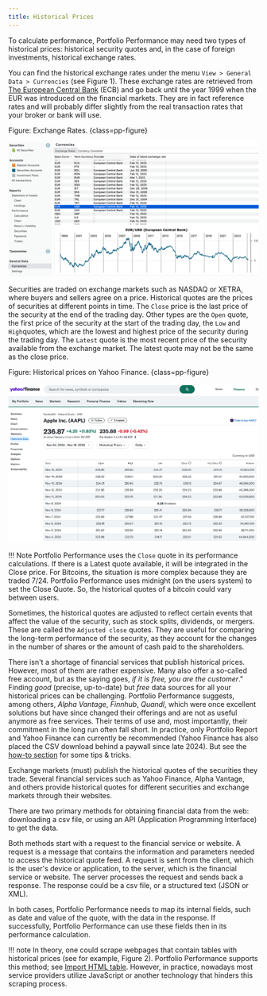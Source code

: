 ```yaml
---
title: Historical Prices
---
```

To calculate performance, Portfolio Performance may need two types of historical prices: historical security quotes and, in the case of foreign investments, historical exchange rates.

You can find the historical exchange rates under the menu `View > General Data > Currencies` (see Figure 1). These exchange rates are retrieved from [The European Central Bank](https://www.ecb.europa.eu/stats/policy_and_exchange_rates/euro_reference_exchange_rates/html/index.en.html) (ECB) and go back until the year 1999 when the EUR was introduced on the financial markets. They are in fact reference rates and will probably differ slightly from the real transaction rates that your broker or bank will use.

Figure: Exchange Rates. {class=pp-figure}

![](../reference/view/general-data/images/currencies.png)


Securities are traded on exchange markets such as NASDAQ or XETRA, where buyers and sellers agree on a price. Historical quotes are the prices of securities at different points in time. The `Close` price is the last price of the security at the end of the trading day. Other types are the `Open` quote, the first price of the security at the start of the trading day, the `Low` and `High`quotes, which are the lowest and highest price of the security during the trading day. The `Latest` quote is the most recent price of the security available from the exchange market. The latest quote may not be the same as the close price.

Figure: Historical prices on Yahoo Finance. {class=pp-figure}

![](../how-to/downloading-historical-prices/images/yahoo-finance-webpage-aapl.png)


!!! Note
    Portfolio Performance uses the `Close` quote in its performance calculations. If there is a Latest quote available, it will be integrated in the Close price. For Bitcoins, the situation is more complex because they are traded 7/24. Portfolio Performance uses midnight (on the users system) to set the Close Quote. So, the historical quotes of a bitcoin could vary between users.

Sometimes, the historical quotes are adjusted to reflect certain events that affect the value of the security, such as stock splits, dividends, or mergers. These are called the `Adjusted close` quotes. They are useful for comparing the long-term performance of the security, as they account for the changes in the number of shares or the amount of cash paid to the shareholders.

There isn't a shortage of financial services that publish historical prices. However, most of them are rather expensive. Many also offer a so-called free account, but as the saying goes, *if it is free, you are the customer*." Finding *good* (precise, up-to-date) but *free* data sources for all your historical prices can be challenging. Portfolio Performance suggests, among others, *Alpha Vantage*, *Finnhub*, *Quandl*, which were once excellent solutions but have since changed their offerings and are not as useful anymore as free services. Their terms of use and, most importantly, their commitment in the long run often fall short. In practice, only Portfolio Report and Yahoo Finance can currently be recommended (Yahoo Finance has also placed the CSV download behind a paywall since late 2024). But see the [how-to section](../how-to/downloading-historical-prices/index.md) for some tips & tricks.

Exchange markets (must) publish the historical quotes of the securities they trade. Several financial services such as Yahoo Finance, Alpha Vantage, and others provide historical quotes for different securities and exchange markets through their websites.

There are two primary methods for obtaining financial data from the web: downloading a csv file, or using an API (Application Programming Interface) to get the data.

Both methods start with a request to the financial service or website. A request is a message that contains the information and parameters needed to access the historical quote feed. A request is sent from the client, which is the user's device or application, to the server, which is the financial service or website. The server processes the request and sends back a response. The response could be a csv file, or a structured text (JSON or XML).

In both cases, Portfolio Performance needs to map its internal fields, such as date and value of the quote, with the data in the response. If successfully, Portfolio Performance can use these fields then in its performance calculation.

!!! note
    In theory, one could scrape webpages that contain tables with historical prices (see for example, Figure 2). Portfolio Performance supports this method; see [Import HTML table](../reference/view/securities/all-securities.md#import-html-table). However, in practice, nowadays most service providers utilize JavaScript or another technology that hinders this scraping process.

